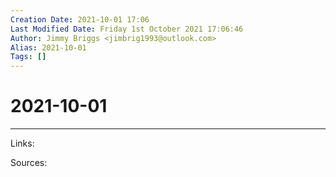 ```yaml
---
Creation Date: 2021-10-01 17:06
Last Modified Date: Friday 1st October 2021 17:06:46
Author: Jimmy Briggs <jimbrig1993@outlook.com>
Alias: 2021-10-01
Tags: []
---
```


# 2021-10-01

***

Links: 

Sources:

